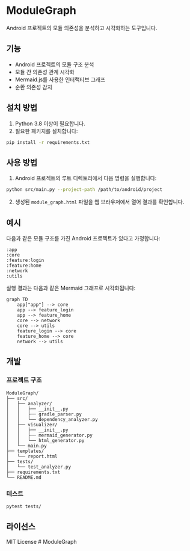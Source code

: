 # ModuleGraph

Android 프로젝트의 모듈 의존성을 분석하고 시각화하는 도구입니다.

## 기능

- Android 프로젝트의 모듈 구조 분석
- 모듈 간 의존성 관계 시각화
- Mermaid.js를 사용한 인터랙티브 그래프
- 순환 의존성 감지

## 설치 방법

1. Python 3.8 이상이 필요합니다.
2. 필요한 패키지를 설치합니다:

```bash
pip install -r requirements.txt
```

## 사용 방법

1. Android 프로젝트의 루트 디렉토리에서 다음 명령을 실행합니다:

```bash
python src/main.py --project-path /path/to/android/project
```

2. 생성된 `module_graph.html` 파일을 웹 브라우저에서 열어 결과를 확인합니다.

## 예시

다음과 같은 모듈 구조를 가진 Android 프로젝트가 있다고 가정합니다:

```
:app
:core
:feature:login
:feature:home
:network
:utils
```

실행 결과는 다음과 같은 Mermaid 그래프로 시각화됩니다:

```mermaid
graph TD
    app["app"] --> core
    app --> feature_login
    app --> feature_home
    core --> network
    core --> utils
    feature_login --> core
    feature_home --> core
    network --> utils
```

## 개발

### 프로젝트 구조

```
ModuleGraph/
├── src/
│   ├── analyzer/
│   │   ├── __init__.py
│   │   ├── gradle_parser.py
│   │   └── dependency_analyzer.py
│   ├── visualizer/
│   │   ├── __init__.py
│   │   ├── mermaid_generator.py
│   │   └── html_generator.py
│   └── main.py
├── templates/
│   └── report.html
├── tests/
│   └── test_analyzer.py
├── requirements.txt
└── README.md
```

### 테스트

```bash
pytest tests/
```

## 라이선스

MIT License # ModuleGraph
